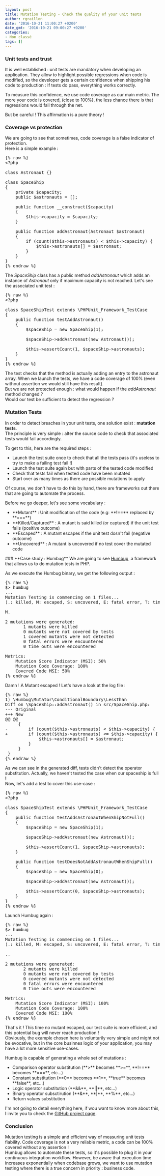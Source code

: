 ```yaml
---
layout: post
title: Mutation Testing - Check the quality of your unit tests
author: rgraillon
date: '2016-10-21 11:00:27 +0200'
date_gmt: '2016-10-21 09:00:27 +0200'
categories:
- Non classé
tags: []
---
```


### **Unit tests and trust**
It is well established : unit tests are mandatory when developing an application. They allow to highlight possible regressions when code is modified, so the developer gets a certain confidence when shipping his code to production : If tests do pass, everything works correctly.

To measure this confidence, we use code coverage as our main metric. The more your code is covered, (close to 100%), the less chance there is that regressions would fall through the net.

But be careful ! This affirmation is a pure theory !

### **Coverage vs protection**
We are going to see that sometimes, code coverage is a false indicator of protection.<br />
Here is a simple example :

<pre class="lang:php decode:true">
{% raw %}
&lt;?php

class Astronaut {}

class SpaceShip
{
    private $capacity;
    public $astronauts = [];

    public function __construct($capacity)
    {
        $this-&gt;capacity = $capacity;
    }

    public function addAstronaut(Astronaut $astronaut)
    {
        if (count($this-&gt;astronauts) &lt; $this-&gt;capacity) {
            $this-&gt;astronauts[] = $astronaut;
        }
    }
}
{% endraw %}
</pre>

The <em>SpaceShip</em> class has a public method <em>addAstronaut</em> which adds an instance of <em>Astronaut</em> only if maximum capacity is not reached. Let's see the associated unit test :

<pre class="lang:php decode:true">
{% raw %}
&lt;?php

class SpaceShipTest extends \PHPUnit_Framework_TestCase
{
    public function testAddAstronaut()
    {
        $spaceShip = new SpaceShip(1);

        $spaceShip-&gt;addAstronaut(new Astronaut());

        $this-&gt;assertCount(1, $spaceShip-&gt;astronauts);
    }
}
{% endraw %}
</pre>

The test checks that the method is actually adding an entry to the astronaut array. When we launch the tests, we have a code coverage of 100% (even without assertion we would still have this result).<br />
But we are not protected enough : what would happen if the <em>addAstronaut</em> method changed ?<br />
Would our test be sufficient to detect the regression ?

### **Mutation Tests**
In order to detect breaches in your unit tests, one solution exist : **mutation tests**.<br />
The principle is very simple : alter the source code to check that associated tests would fail accordingly.

To get to this, here are the required steps :

<ul>
<li>Launch the test suite once to check that all the tests pass (it's useless to try to make a failing test fail !)</li>
<li>Launch the test suite again but with parts of the tested code modified</li>
<li>Check that tests fail when tested code have been mutated</li>
<li>Start over as many times as there are possible mutations to apply</li>
</ul>
Of course, we don't have to do this by hand, there are frameworks out there that are going to automate the process.

Before we go deeper, let's see some vocabulary :

<ul>
<li>**Mutant** : Unit modification of the code (e.g: **!==** replaced by **===**)</li>
<li>**Killed/Captured** : A mutant is said killed (or captured) if the unit test fails (positive outcome)</li>
<li>**Escaped** : A mutant escapes if the unit test dosn't fail (negative outcome)</li>
<li>**Uncovered** : A mutant is uncovered if no test cover the mutated code</li>
</ul>
### **Case study : Humbug**
We are going to see <a href="https://github.com/padraic/humbug">Humbug</a>, a framework that allows us to do mutation tests in PHP.

As we execute the Humbug binary, we get the following output :

<pre class="lang:txt decode:true">
{% raw %}
$&gt; humbug
...
Mutation Testing is commencing on 1 files...
(.: killed, M: escaped, S: uncovered, E: fatal error, T: timed out)

M.

2 mutations were generated:
       1 mutants were killed
       0 mutants were not covered by tests
       1 covered mutants were not detected
       0 fatal errors were encountered
       0 time outs were encountered

Metrics:
    Mutation Score Indicator (MSI): 50%
    Mutation Code Coverage: 100%
    Covered Code MSI: 50%
{% endraw %}
</pre>

Damn ! A Mutant escaped ! Let's have a look at the log file :

<pre class="lang:txt decode:true">
{% raw %}
1) \Humbug\Mutator\ConditionalBoundary\LessThan
Diff on \SpaceShip::addAstronaut() in src/SpaceShip.php:
--- Original
+++ New
@@ @@
     {
-        if (count($this-&gt;astronauts) &lt; $this-&gt;capacity) {
+        if (count($this-&gt;astronauts) &lt;= $this-&gt;capacity) {
             $this-&gt;astronauts[] = $astronaut;
         }
     }
 }
{% endraw %}
</pre>

As we can see in the generated diff, tests didn't detect the operator substitution. Actually, we haven't tested the case when our spaceship is full !<br />
Now, let's add a test to cover this use-case :

<pre class="lang:php decode:true">
{% raw %}
&lt;?php

class SpaceShipTest extends \PHPUnit_Framework_TestCase
{
    public function testAddsAstronautWhenShipNotFull()
    {
        $spaceShip = new SpaceShip(1);

        $spaceShip-&gt;addAstronaut(new Astronaut());

        $this-&gt;assertCount(1, $spaceShip-&gt;astronauts);
    }

    public function testDoesNotAddAstronautWhenShipFull()
    {
        $spaceShip = new SpaceShip(0);

        $spaceShip-&gt;addAstronaut(new Astronaut());

        $this-&gt;assertCount(0, $spaceShip-&gt;astronauts);
    }
}
{% endraw %}
</pre>

Launch Humbug again :

<pre class="lang:txt decode:true">
{% raw %}
$&gt; humbug
...
Mutation Testing is commencing on 1 files...
(.: killed, M: escaped, S: uncovered, E: fatal error, T: timed out)

..

2 mutations were generated:
       2 mutants were killed
       0 mutants were not covered by tests
       0 covered mutants were not detected
       0 fatal errors were encountered
       0 time outs were encountered

Metrics:
    Mutation Score Indicator (MSI): 100%
    Mutation Code Coverage: 100%
    Covered Code MSI: 100%
{% endraw %}
</pre>

That's it ! This time no mutant escaped, our test suite is more efficient, and this potential bug will never reach production !<br />
Obviously, the example chosen here is voluntarily very simple and might not be evocative, but in the core businnes logic of your application, you may have a lot more sensitive use-cases.

Humbug is capable of generating a whole set of mutations :

<ul>
<li>Comparison operator substitution (**&gt;** becomes **&gt;=**, **!==** becomes **===**, etc...)</li>
<li>Constant substitution (**0** becomes **1**, **true** becomes **false**, etc...)</li>
<li>Logic operator substitution (**&amp;&amp;**, **||**, etc...)</li>
<li>Binary operator subsctirution (**&amp;**, **|**, **%**, etc...)</li>
<li>Return values substitution</li>
</ul>
I'm not going to detail everything here, if wou want to know more about this, I invite you to check the <a href="https://github.com/padraic/humbug" target="_blank">GitHub project page</a>.

### **Conclusion**
Mutation testing is a simple and efficient way of measuring unit tests fiability. Code coverage is not a very reliable metric, a code can be 100% covered without any assertion !<br />
Humbug allows to automate these tests, so it's possible to plug it in your continuous integration workflow. However, be aware that execution time increases exponentially when codebase grows, we want to use mutation testing where there is a true concern in priority : business code.


